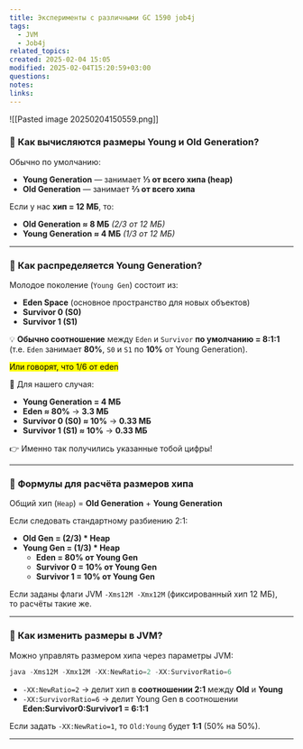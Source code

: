 ```yaml
---
title: Эксперименты с различными GC 1590 job4j
tags:
  - JVM
  - Job4j
related_topics: 
created: 2025-02-04 15:05
modified: 2025-02-04T15:20:59+03:00
questions: 
notes: 
links: 
---
```


![[Pasted image 20250204150559.png]]

### 🔹 **Как вычисляются размеры Young и Old Generation?**

Обычно по умолчанию:

- **Young Generation** — занимает **⅓ от всего хипа (heap)**
- **Old Generation** — занимает **⅔ от всего хипа**

Если у нас **хип = 12 МБ**, то:

- **Old Generation ≈ 8 МБ** _(2/3 от 12 МБ)_
- **Young Generation ≈ 4 МБ** _(1/3 от 12 МБ)_

---

### 🔹 **Как распределяется Young Generation?**

Молодое поколение (`Young Gen`) состоит из:

- **Eden Space** (основное пространство для новых объектов)
- **Survivor 0 (S0)**
- **Survivor 1 (S1)**

💡 **Обычно соотношение** между `Eden` и `Survivor` **по умолчанию = 8:1:1**  
(т.е. `Eden` занимает **80%**, `S0` и `S1` по **10%** от Young Generation).

<mark class="hltr-red">Или говорят, что 1/6 от eden</mark>

📌 Для нашего случая:

- **Young Generation = 4 МБ**
- **Eden ≈ 80%** → **3.3 МБ**
- **Survivor 0 (S0) ≈ 10%** → **0.33 МБ**
- **Survivor 1 (S1) ≈ 10%** → **0.33 МБ**

👉 Именно так получились указанные тобой цифры!

---

### 🔹 **Формулы для расчёта размеров хипа**

Общий хип (`Heap`) = **Old Generation** + **Young Generation**

Если следовать стандартному разбиению 2:1:

- **Old Gen = (2/3) * Heap**
- **Young Gen = (1/3) * Heap**
    - **Eden = 80% от Young Gen**
    - **Survivor 0 = 10% от Young Gen**
    - **Survivor 1 = 10% от Young Gen**

Если заданы флаги JVM `-Xms12M -Xmx12M` (фиксированный хип 12 МБ),  
то расчёты такие же.

---
### 🔹 **Как изменить размеры в JVM?**

Можно управлять размером хипа через параметры JVM:
```java
java -Xms12M -Xmx12M -XX:NewRatio=2 -XX:SurvivorRatio=6
```

- `-XX:NewRatio=2` → делит хип в **соотношении 2:1** между **Old** и **Young**
- `-XX:SurvivorRatio=6` → делит Young Gen в соотношении **Eden:Survivor0:Survivor1 = 6:1:1**

Если задать `-XX:NewRatio=1`, то `Old:Young` будет **1:1** (50% на 50%).

----

